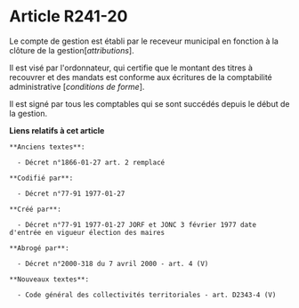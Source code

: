 # Article R241-20

Le compte de gestion est établi par le receveur municipal en fonction à la clôture de la gestion[*attributions*]. 

Il est visé par l'ordonnateur, qui certifie que le montant des titres à recouvrer et des mandats est conforme aux écritures
de la comptabilité administrative [*conditions de forme*]. 

Il est signé par tous les comptables qui se sont succédés depuis le début de la gestion.

**Liens relatifs à cet article**

	**Anciens textes**:

	  - Décret n°1866-01-27 art. 2 remplacé

	**Codifié par**:

	  - Décret n°77-91 1977-01-27

	**Créé par**:

	  - Décret n°77-91 1977-01-27 JORF et JONC 3 février 1977 date d'entrée en vigueur élection des maires

	**Abrogé par**:

	  - Décret n°2000-318 du 7 avril 2000 - art. 4 (V)

	**Nouveaux textes**:

	  - Code général des collectivités territoriales - art. D2343-4 (V)
